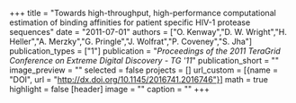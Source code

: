 +++
title = "Towards high-throughput, high-performance computational estimation of binding affinities for patient specific HIV-1 protease sequences"
date = "2011-07-01"
authors = ["O. Kenway","D. W. Wright","H. Heller","A. Merzky","G. Pringle","J. Wolfrat","P. Coveney","S. Jha"]
publication_types = ["1"]
publication = "_Proceedings of the 2011 TeraGrid Conference on Extreme Digital Discovery - TG '11_"
publication_short = ""
image_preview = ""
selected = false
projects = []
url_custom = [{name = "DOI", url = "http://dx.doi.org/10.1145/2016741.2016746"}]
math = true
highlight = false
[header]
image = ""
caption = ""
+++

